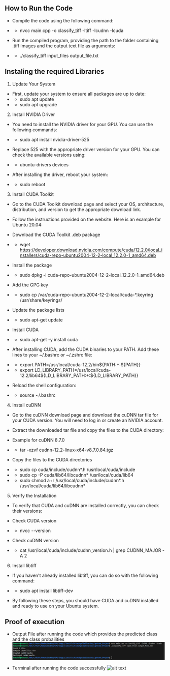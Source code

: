 ## How to Run the Code 

* Compile the code using the following command:
* * nvcc main.cpp -o classify_tiff -ltiff -lcudnn -lcuda

* Run the compiled program, providing the path to the folder containing .tiff images and the output text file as arguments:
* * ./classify_tiff input_files output_file.txt

## Instaling the required Libraries

1. Update Your System

* First, update your system to ensure all packages are up to date:
* * sudo apt update
* * sudo apt upgrade

2. Install NVIDIA Driver

* You need to install the NVIDIA driver for your GPU. You can use the following commands:
* * sudo apt install nvidia-driver-525

* Replace 525 with the appropriate driver version for your GPU. You can check the available versions using:
* * ubuntu-drivers devices

* After installing the driver, reboot your system:
* * sudo reboot

3. Install CUDA Toolkit

* Go to the CUDA Toolkit download page and select your OS, architecture, distribution, and version to get the appropriate download link.

* Follow the instructions provided on the website. Here is an example for Ubuntu 20.04:

* Download the CUDA Toolkit .deb package
* * wget https://developer.download.nvidia.com/compute/cuda/12.2.0/local_installers/cuda-repo-ubuntu2004-12-2-local_12.2.0-1_amd64.deb

* Install the package
* * sudo dpkg -i cuda-repo-ubuntu2004-12-2-local_12.2.0-1_amd64.deb

*  Add the GPG key
* * sudo cp /var/cuda-repo-ubuntu2004-12-2-local/cuda-*.keyring /usr/share/keyrings/

* Update the package lists
* * sudo apt-get update

*  Install CUDA
* * sudo apt-get -y install cuda

* After installing CUDA, add the CUDA binaries to your PATH. Add these lines to your ~/.bashrc or ~/.zshrc file:
* * export PATH=/usr/local/cuda-12.2/bin${PATH:+:${PATH}}
* * export LD_LIBRARY_PATH=/usr/local/cuda-12.2/lib64${LD_LIBRARY_PATH:+:${LD_LIBRARY_PATH}}

* Reload the shell configuration:
* * source ~/.bashrc

4. Install cuDNN
* Go to the cuDNN download page and download the cuDNN tar file for your CUDA version. You will need to log in or create an NVIDIA account.

* Extract the downloaded tar file and copy the files to the CUDA directory:


*  Example for cuDNN 8.7.0
* * tar -xzvf cudnn-12.2-linux-x64-v8.7.0.84.tgz

*  Copy the files to the CUDA directories
* * sudo cp cuda/include/cudnn*.h /usr/local/cuda/include
* * sudo cp -P cuda/lib64/libcudnn* /usr/local/cuda/lib64
* * sudo chmod a+r /usr/local/cuda/include/cudnn*.h /usr/local/cuda/lib64/libcudnn*

5. Verify the Installation
* To verify that CUDA and cuDNN are installed correctly, you can check their versions:

* Check CUDA version
* * nvcc --version

* Check cuDNN version
* * cat /usr/local/cuda/include/cudnn_version.h | grep CUDNN_MAJOR -A 2

6. Install libtiff

* If you haven't already installed libtiff, you can do so with the following command:
* * sudo apt install libtiff-dev

* By following these steps, you should have CUDA and cuDNN installed and ready to use on your Ubuntu system. 

## Proof of execution

* Output File after running the code which provides the predicted class and the class probailities
![alt text](image.png)

* Terminal after running the code successfully
![alt text](image2.png)